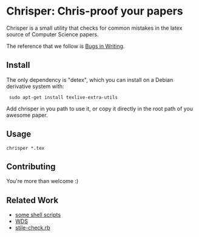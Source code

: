 Chrisper: Chris-proof your papers
=================================

Chrisper is a small utility that checks for common mistakes in the latex source of Computer Science papers.

The reference that we follow is [Bugs in Writing](http://www.amazon.com/BUGS-Writing-Revised-Guide-Debugging/dp/020137921X).


Install
-------

The only dependency is "detex", which you can install
on a Debian derivative system with:

     sudo apt-get install texlive-extra-utils

Add chrisper in you path to use it, or copy it directly in
the root path of you awesome paper.

Usage
-----
 
    chrisper *.tex

Contributing
------------

You're more than welcome :)

Related Work
-----------
* [some shell scripts](http://matt.might.net/articles/shell-scripts-for-passive-voice-weasel-words-duplicates/)
* [WDS](https://github.com/utapyngo/WritingSmellDetector)
* [stile-check.rb](http://www.cs.umd.edu/~nspring/software/style-check-readme.html)
